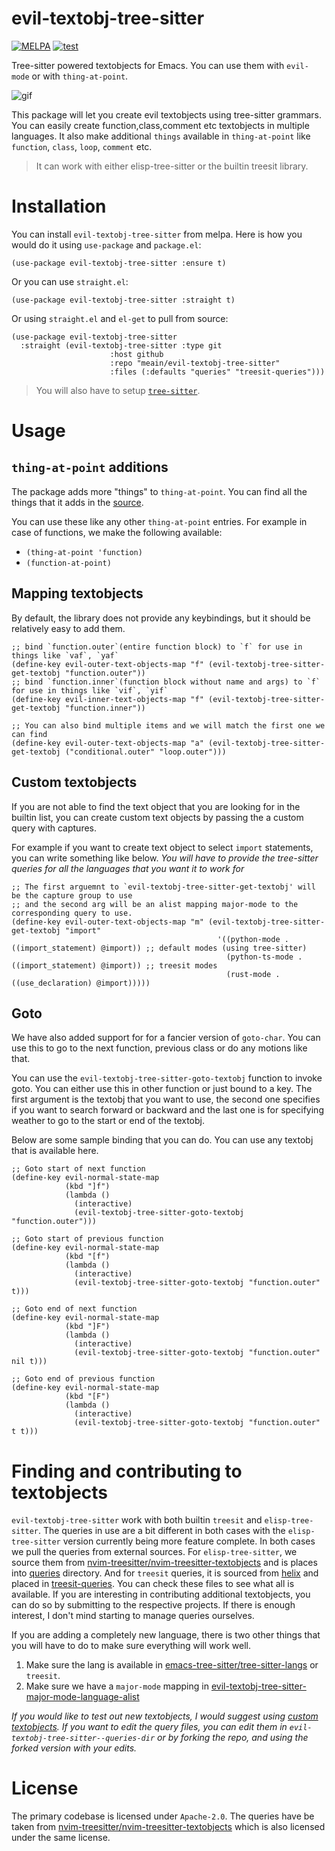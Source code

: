 # evil-textobj-tree-sitter

[![MELPA](https://melpa.org/packages/evil-textobj-tree-sitter-badge.svg)](https://melpa.org/#/evil-textobj-tree-sitter)
[![test](https://github.com/meain/evil-textobj-tree-sitter/actions/workflows/test.yaml/badge.svg)](https://github.com/meain/evil-textobj-tree-sitter/actions/workflows/test.yaml)

Tree-sitter powered textobjects for Emacs. You can use them with `evil-mode` or with `thing-at-point`.

![gif](https://meain.io/blog-videos/gifs/evil-textobj-treesitter.gif)

This package will let you create evil textobjects using tree-sitter
grammars. You can easily create function,class,comment etc textobjects
in multiple languages. It also make additional `things` available in
`thing-at-point` like `function`, `class`, `loop`, `comment` etc.

> It can work with either elisp-tree-sitter or the builtin treesit library.

# Installation

You can install `evil-textobj-tree-sitter` from melpa. Here is how you would do it using `use-package` and `package.el`:

```emacs-lisp
(use-package evil-textobj-tree-sitter :ensure t)
```

Or you can use `straight.el`:

```emacs-lisp
(use-package evil-textobj-tree-sitter :straight t)
```

Or using `straight.el` and `el-get` to pull from source:

```emacs-lisp
(use-package evil-textobj-tree-sitter
  :straight (evil-textobj-tree-sitter :type git
                      :host github
                      :repo "meain/evil-textobj-tree-sitter"
                      :files (:defaults "queries" "treesit-queries")))
```

> You will also have to setup [`tree-sitter`](https://github.com/emacs-tree-sitter/elisp-tree-sitter).

# Usage

## `thing-at-point` additions

The package adds more "things" to `thing-at-point`. You can find all
the things that it adds in the
[source](https://github.com/meain/evil-textobj-tree-sitter/blob/master/evil-textobj-tree-sitter-thing-at-point.el).

You can use these like any other `thing-at-point` entries. For example
in case of functions, we make the following available:

- `(thing-at-point 'function)`
- `(function-at-point)`

## Mapping textobjects

By default, the library does not provide any keybindings, but it
should be relatively easy to add them.

```emacs-lisp
;; bind `function.outer`(entire function block) to `f` for use in things like `vaf`, `yaf`
(define-key evil-outer-text-objects-map "f" (evil-textobj-tree-sitter-get-textobj "function.outer"))
;; bind `function.inner`(function block without name and args) to `f` for use in things like `vif`, `yif`
(define-key evil-inner-text-objects-map "f" (evil-textobj-tree-sitter-get-textobj "function.inner"))

;; You can also bind multiple items and we will match the first one we can find
(define-key evil-outer-text-objects-map "a" (evil-textobj-tree-sitter-get-textobj ("conditional.outer" "loop.outer")))
```

## Custom textobjects

If you are not able to find the text object that you are looking for
in the builtin list, you can create custom text objects by passing the
a custom query with captures.

For example if you want to create text object to select `import`
statements, you can write something like below. _You will have to
provide the tree-sitter queries for all the languages that you want it
to work for_

```emacs-lisp
;; The first arguemnt to `evil-textobj-tree-sitter-get-textobj' will be the capture group to use
;; and the second arg will be an alist mapping major-mode to the corresponding query to use.
(define-key evil-outer-text-objects-map "m" (evil-textobj-tree-sitter-get-textobj "import"
                                              '((python-mode . ((import_statement) @import)) ;; default modes (using tree-sitter)
                                                (python-ts-mode . ((import_statement) @import)) ;; treesit modes
                                                (rust-mode . ((use_declaration) @import)))))
```

## Goto

We have also added support for for a fancier version of
`goto-char`. You can use this to go to the next function, previous
class or do any motions like that.

You can use the `evil-textobj-tree-sitter-goto-textobj` function to
invoke goto. You can either use this in other function or just bound
to a key. The first argument is the textobj that you want to use, the
second one specifies if you want to search forward or backward and the
last one is for specifying weather to go to the start or end of the
textobj.

Below are some sample binding that you can do. You can use any textobj
that is available here.

```emacs-lisp
;; Goto start of next function
(define-key evil-normal-state-map
            (kbd "]f")
            (lambda ()
              (interactive)
              (evil-textobj-tree-sitter-goto-textobj "function.outer")))

;; Goto start of previous function
(define-key evil-normal-state-map
            (kbd "[f")
            (lambda ()
              (interactive)
              (evil-textobj-tree-sitter-goto-textobj "function.outer" t)))

;; Goto end of next function
(define-key evil-normal-state-map
            (kbd "]F")
            (lambda ()
              (interactive)
              (evil-textobj-tree-sitter-goto-textobj "function.outer" nil t)))

;; Goto end of previous function
(define-key evil-normal-state-map
            (kbd "[F")
            (lambda ()
              (interactive)
              (evil-textobj-tree-sitter-goto-textobj "function.outer" t t)))
```

# Finding and contributing to textobjects

`evil-textobj-tree-sitter` work with both builtin `treesit` and
`elisp-tree-sitter`. The queries in use are a bit different in both
cases with the `elisp-tree-sitter` version currently being more feature
complete. In both cases we pull the queries from external sources. For
`elisp-tree-sitter`, we source them from
[nvim-treesitter/nvim-treesitter-textobjects](https://github.com/nvim-treesitter/nvim-treesitter-textobjects#built-in-textobjects)
and is places into
[queries](https://github.com/meain/evil-textobj-tree-sitter/tree/master/queries)
directory. And for `treesit` queries, it is sourced from
[helix](https://github.com/helix-editor/helix/tree/master/runtime/queries)
and placed in
[treesit-queries](https://github.com/meain/evil-textobj-tree-sitter/tree/master/treesit-queries).
You can check these files to see what all is available. If you are
interesting in contributing additional textobjects, you can do so by
submitting to the respective projects. If there is enough interest, I
don't mind starting to manage queries ourselves.

If you are adding a completely new language, there is two other things
that you will have to do to make sure everything will work well.

1. Make sure the lang is available in [emacs-tree-sitter/tree-sitter-langs](https://github.com/emacs-tree-sitter/tree-sitter-langs/tree/master/queries) or `treesit`.
2. Make sure we have a `major-mode` mapping in [evil-textobj-tree-sitter-major-mode-language-alist](https://github.com/meain/evil-textobj-tree-sitter/blob/d416b3ab8610f179defadd58f5c20fdc65bf21e5/evil-textobj-tree-sitter.el#L40)

*If you would like to test out new textobjects, I would suggest using
[custom textobjects](#custom-textobjects). If you want to edit the
query files, you can edit them in
`evil-textobj-tree-sitter--queries-dir` or by forking the repo, and
using the forked version with your edits.*

# License

The primary codebase is licensed under `Apache-2.0`. The queries have
be taken from
[nvim-treesitter/nvim-treesitter-textobjects](https://github.com/nvim-treesitter/nvim-treesitter-textobjects)
which is also licensed under the same license.
